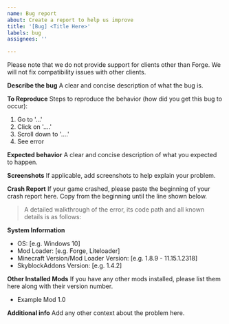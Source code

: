 ```yaml
---
name: Bug report
about: Create a report to help us improve
title: '[Bug] <Title Here>'
labels: bug
assignees: ''

---
```


Please note that we do not provide support for clients other than Forge.
We will not fix compatibility issues with other clients.

**Describe the bug**
A clear and concise description of what the bug is.

**To Reproduce**
Steps to reproduce the behavior (how did you get this bug to occur):
1. Go to '...'
2. Click on '....'
3. Scroll down to '....'
4. See error

**Expected behavior**
A clear and concise description of what you expected to happen.

**Screenshots**
If applicable, add screenshots to help explain your problem.

**Crash Report**
If your game crashed, please paste the beginning of your crash report here. Copy from the beginning until the line shown below.
> A detailed walkthrough of the error, its code path and all known details is as follows:

**System Information**
 - OS: [e.g. Windows 10]
 - Mod Loader: [e.g. Forge, Liteloader]
 - Minecraft Version/Mod Loader Version: [e.g. 1.8.9 - 11.15.1.2318]
 - SkyblockAddons Version: [e.g. 1.4.2]

**Other Installed Mods**
If you have any other mods installed, please list them here along with their version number.
- Example Mod 1.0

**Additional info**
Add any other context about the problem here.
